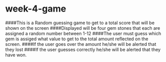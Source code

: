 # week-4-game
####This is a Random guessing game to get to a total score that will be shown on the screen
####Displayed will be four gem stones that each are assigned a random number between 1-12
####The user must guess which gem is assiged what value to get to the total amount reflected on the screen.
####If the user goes over the amount he/she will be alerted that they lost
####If the user guesses correctly he/she will be alerted that they have won.


